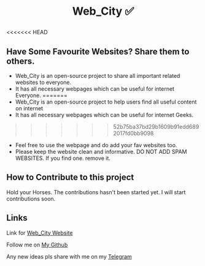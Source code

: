 # <p align="center"> Web_City ✅</p>

<<<<<<< HEAD
## Have Some Favourite Websites? Share them to others.

- Web_City is an open-source project to share all important related websites to everyone. 
- It has all necessary webpages which can be useful for internet Everyone.
=======
- Web_City is an open-source project to help users find all useful content on internet 
- It has all necessary webpages which can be useful for internet Geeks.
>>>>>>> 52b75ba37bd29b1609b91edd6892017fd0bb9098
- Feel free to use the webpage and do add your fav websites too.
- Please keep the website clean and informative. DO NOT ADD SPAM WEBSITES. If you find one. remove it.

## How to Contribute to this project
 Hold your Horses. The contributions hasn't been started yet. I will start contributions soon.

## Links
 Link for <a href="https://devharsh007.github.io/Web_city/"> Web_City Website</a>

 Follow me on <a href="https://github.com/devharsh007">My Github</a>

 Any new ideas pls share with me on my <a href="https://t.me/Harsharmaa">Telegram</a>
